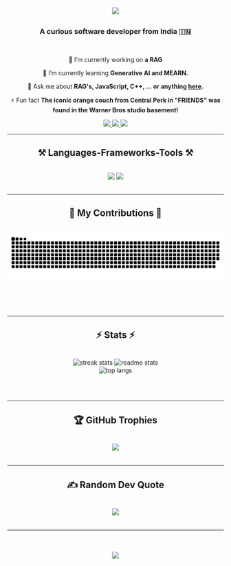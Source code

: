 <h1 align="center">
    <img src="https://readme-typing-svg.herokuapp.com/?font=Righteous&size=35&center=true&vCenter=true&width=500&height=70&duration=4000&lines=Hey+There!+👋;+I'm+Ishaan+Bhalla!;" />
</h1>

<h3 align="center">A curious software developer from India 🇮🇳</h3>

<br/>

<div align="center">
  
🔭 I’m currently working on **a RAG**

🌱 I’m currently learning **Generative AI and MEARN.**

💬 Ask me about **RAG's, JavaScript, C++, ... or anything [here](https://www.linkedin.com/in/bhalla-ishaan/).** 

⚡ Fun fact **The iconic orange couch from Central Perk in "FRIENDS" was found in the Warner Bros studio basement!**

 </div>

 <div align="center"> 
  <a href="mailto:bhallaishaan23@gmail.com">
    <img src="https://img.shields.io/badge/Gmail-333333?style=for-the-badge&logo=gmail&logoColor=red"/>
  </a>
  <a href="https://www.linkedin.com/in/bhalla-ishaan/">
    <img src="https://img.shields.io/badge/LinkedIn-0077B5?style=for-the-badge&logo=linkedin&logoColor=white"/>
  </a>
  <a href="https://x.com/_ishaanbhalla">
     <img src="https://img.shields.io/badge/Twitter-1DA1F2?style=for-the-badge&logo=twitter&logoColor=white"/> <!-- sqlite, safari, google-chrome are other good icon options -->
  </a>
</div>

<hr/>

<h2 align="center">⚒️ Languages-Frameworks-Tools ⚒️</h2>
<br/>
<div align="center">
    <img src="https://skillicons.dev/icons?i=aws,cpp,azure,html,css,vscode,github,mysql,git,anaconda" />
    <img src="https://skillicons.dev/icons?i=nodejs,python,javascript,sublime,tensorflow,vscode,mongodb,c,java,nextjs,figma,notion" /><br>
</div>

<br/>
<hr/>

<div align="center">
  <h2>🐍 My Contributions 🐍</h2>
  <br>
  <img alt="snake eating my contributions" src="https://raw.githubusercontent.com/ishaan-bhalla/ishaan-bhalla/output/github-contribution-grid-snake.svg" />
  
  <br/><br/><br/>
</div>

<hr/>

<h2 align="center">⚡ Stats ⚡</h2>
<br>
<div align=center>
  <img width=390 src="https://streak-stats.demolab.com/?user=ishaan-bhalla)&count_private=true&theme=react&border_radius=10" alt="streak stats"/>
  <img width=390 src="https://github-readme-stats.vercel.app/api?username=ishaan-bhalla&count_private=true&show_icons=true&theme=react&rank_icon=github&border_radius=10" alt="readme stats" />
  <br/>
  <img width=325 align="center" src="https://github-readme-stats.vercel.app/api/top-langs/?username=ishaan-bhalla&hide=HTML&langs_count=8&layout=compact&theme=react&border_radius=10&size_weight=0.5&count_weight=0.5&exclude_repo=github-readme-stats" alt="top langs" />
</div>

<br/><br/>

<hr/>

<h2 align="center"> 🏆 GitHub Trophies</h2>
<br>
<div align=center>
    <img src="https://github-profile-trophy.vercel.app/?username=ishaan-bhalla&theme=radical&no-frame=false&no-bg=true&margin-w=4" />
</div>

<br/>

<hr/>

<h2 align="center"> ✍️ Random Dev Quote</h2>
<br>
<div align=center>
    <img src="https://quotes-github-readme.vercel.app/api?type=horizontal&theme=radical"/>
</div>

<br/>

<hr/>

<h1 align="center">
    <img src="https://readme-typing-svg.herokuapp.com/?font=Righteous&size=35&center=true&vCenter=true&width=500&height=70&duration=9000&lines=Thanks+for+visting+🤘;Shoot+me+a;message+on+LinkedIn;I'm+always;down+to+Collab+🤝;" />
</h1>

<br/>
